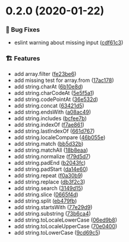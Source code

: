 # 0.2.0 (2020-01-22)


### 🐛 Bug Fixes

* eslint warning about missing input ([cdf61c3](https://github.com/lucarge/pointfree-ts/commit/cdf61c37bb7fde5b7de6c76b09cba6625ee79fc8))


### 🏗 Features

* add array.filter ([fe23be6](https://github.com/lucarge/pointfree-ts/commit/fe23be69d58cf8afd76feeae2fbadc743b351aac))
* add missing test for array.from ([17ac178](https://github.com/lucarge/pointfree-ts/commit/17ac17804583167e55baaa0fff84995b9bdb3976))
* add string.charAt ([6b10e8d](https://github.com/lucarge/pointfree-ts/commit/6b10e8de4306cd3e805d3c5ce0e463953ed72bae))
* add string.charCodeAt ([5e5f5a1](https://github.com/lucarge/pointfree-ts/commit/5e5f5a15699b3887616edf91e4a7f59c4f0ebd8e))
* add string.codePointAt ([36e532d](https://github.com/lucarge/pointfree-ts/commit/36e532d010b17bd309bd5b934143d473568d3492))
* add string.concat ([63421d5](https://github.com/lucarge/pointfree-ts/commit/63421d5987f91b8a882bb6f9c415626606f22e95))
* add string.endsWith ([a08ac49](https://github.com/lucarge/pointfree-ts/commit/a08ac49f88632caf2b239e1a5b47d86fccde1df3))
* add string.includes ([bcfee7b](https://github.com/lucarge/pointfree-ts/commit/bcfee7b79e8592425c500962e69e09922a031210))
* add string.indexOf ([f7ae861](https://github.com/lucarge/pointfree-ts/commit/f7ae86159b7b63728ff361006b7c063b0ac68755))
* add string.lastIndexOf ([661d767](https://github.com/lucarge/pointfree-ts/commit/661d767dd02907c76e23d7f4fe0ad6e233fcaa0c))
* add string.localeCompare ([46b055e](https://github.com/lucarge/pointfree-ts/commit/46b055e57211b3a83d8764dcac848b89fa31f120))
* add string.match ([bb5d32b](https://github.com/lucarge/pointfree-ts/commit/bb5d32bd9b68c30f61f5c9be54cf6e47c84eb887))
* add string.matchAll ([18b8eaa](https://github.com/lucarge/pointfree-ts/commit/18b8eaae7de09ad943219435620ee5ad3662ab71))
* add string.normalize ([f79d5d7](https://github.com/lucarge/pointfree-ts/commit/f79d5d77e6884feabb7cb920ccf81c6ed756a964))
* add string.padEnd ([b2043fc](https://github.com/lucarge/pointfree-ts/commit/b2043fcb34e508bfbe907e0948d78d4d39dd4f2d))
* add string.padStart ([da14e60](https://github.com/lucarge/pointfree-ts/commit/da14e6007d83d5c78d14065b9836b62a4795446e))
* add string.repeat ([f0a30b9](https://github.com/lucarge/pointfree-ts/commit/f0a30b92bf5ccd6a5b66ae3dc1224f1cfcd26cf9))
* add string.replace ([db3f2c3](https://github.com/lucarge/pointfree-ts/commit/db3f2c3ff2571a4be9850479c8bf38391657a0eb))
* add string.search ([3149d15](https://github.com/lucarge/pointfree-ts/commit/3149d155c5650cf56b71a143e5f89c5e43db6890))
* add string.slice ([0665f4d](https://github.com/lucarge/pointfree-ts/commit/0665f4d540d0cbe80f925896ad94194deae675bd))
* add string.split ([eb479fb](https://github.com/lucarge/pointfree-ts/commit/eb479fb5980c05639074bc81eafab987f545a879))
* add string.startsWith ([77e29d9](https://github.com/lucarge/pointfree-ts/commit/77e29d9429f0c07d146eeba2c670b11f556f1d99))
* add string.substring ([73b6ca4](https://github.com/lucarge/pointfree-ts/commit/73b6ca4ef1e908496ac2a0ec5ad501dd63befec8))
* add string.toLocaleLowerCase ([06ed9b8](https://github.com/lucarge/pointfree-ts/commit/06ed9b82654d975b87d0a363a3d7c3a6d387bbca))
* add string.toLocaleUpperCase ([70e0400](https://github.com/lucarge/pointfree-ts/commit/70e0400c7d93cf87599519192ac5059c039084ef))
* add string.toLowerCase ([9cd69c5](https://github.com/lucarge/pointfree-ts/commit/9cd69c5d4d2ab0c5a5cfea2a2a45a0b72b3317ce))



